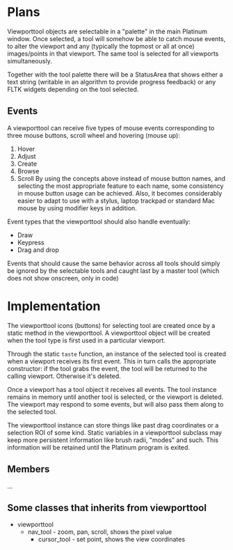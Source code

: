 # Plans #

Viewporttool objects are selectable in a "palette" in the main Platinum window. Once selected, a tool will somehow be able to catch mouse events, to alter the viewport and any (typically the topmost or all at once) images/points in that viewport. The same tool is selected for all viewports simultaneously.

Together with the tool palette there will be a StatusArea that shows either a text string (writable in an algorithm to provide progress feedback) or any FLTK widgets depending on the tool selected.

## Events ##
A viewporttool can receive five types of mouse events corresponding to three mouse buttons, scroll wheel and hovering (mouse up):
  1. Hover
  1. Adjust
  1. Create
  1. Browse
  1. Scroll
By using the concepts above instead of mouse button names, and selecting the most appropriate feature to each name, some consistency in mouse button usage can be achieved. Also, it becomes considerably easier to adapt to use with a stylus, laptop trackpad or standard Mac mouse by using modifier keys in addition.

Event types that the viewporttool should also handle eventually:
  * Draw
  * Keypress
  * Drag and drop

Events that should cause the same behavior across all tools should simply be ignored by the selectable tools and caught last by a master tool (which does not show onscreen, only in code)

# Implementation #
The viewporttool icons (buttons) for selecting tool are created once by a static method in the viewporttool. A viewporttool object will be created when the tool type is first used in a particular viewport.

Through the static `taste` function, an instance of the selected tool is created when a viewport receives its first event. This in turn calls the appropriate constructor: if the tool grabs the event, the tool will be returned to the calling viewport. Otherwise it's deleted.

Once a viewport has a tool object it receives all events. The tool instance remains in memory until another tool is selected, or the viewport is deleted. The viewport may respond to some events, but will also pass them along to the selected tool.

The viewporttool instance can store things like past drag coordinates or a selection ROI of some kind. Static variables in a viewporttool subclass may keep more persistent information like brush radii, "modes" and such. This information will be retained until the Platinum program is exited.

## Members ##
...

## Some classes that inherits from viewporttool ##
  * viewporttool
    * nav\_tool - zoom, pan, scroll, shows the pixel value
      * cursor\_tool - set point, shows the view coordinates